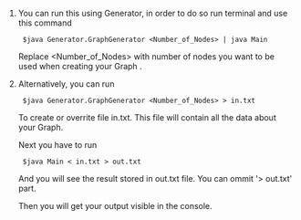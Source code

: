 
1. You can run this using Generator, in order to do so run terminal and use this command

		$java Generator.GraphGenerator <Number_of_Nodes> | java Main
	
   Replace <Number_of_Nodes> with number of nodes you want to be used when creating your Graph .

2. Alternatively, you can run 

		$java Generator.GraphGenerator <Number_of_Nodes> > in.txt
	
   To create or overrite file in.txt. This file will contain all the data about your Graph.
   
   Next you have to run
   
		$java Main < in.txt > out.txt
	
   And you will see the result stored in out.txt file. You can ommit '> out.txt' part. 
   
   Then you will get your output visible in the console.


